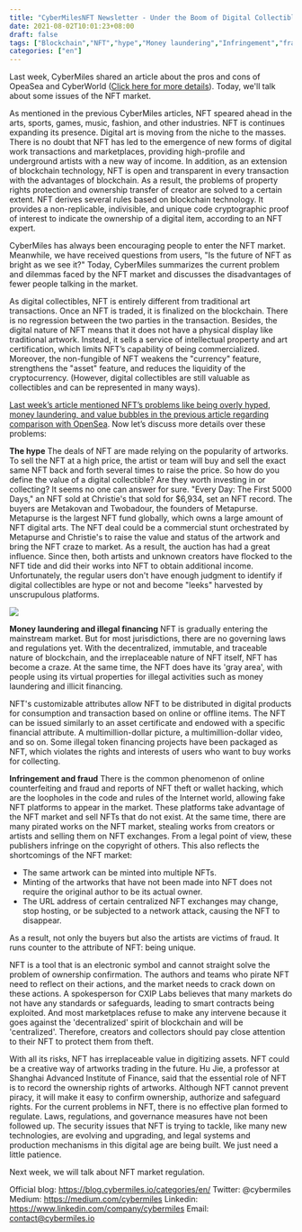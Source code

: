 ```yaml
---
title: "CyberMilesNFT Newsletter - Under the Boom of Digital Collectibles, What the Challenges NFT Faces?"
date: 2021-08-02T10:01:23+08:00
draft: false
tags: ["Blockchain","NFT","hype","Money laundering","Infringement","fraud"]
categories: ["en"]
---
```


Last week,  CyberMiles shared an article about the pros and cons of OpeaSea and CyberWorld ([Click here for more details](https://blog.cybermiles.io/post/20210802-nft-new6-en/)). Today, we'll talk about some issues of the NFT market.

As mentioned in the previous CyberMiles articles, NFT speared ahead in the arts, sports, games, music, fashion, and other industries. NFT is continues expanding its presence. Digital art is moving from the niche to the masses. There is no doubt that NFT has led to the emergence of new forms of digital work transactions and marketplaces, providing high-profile and underground artists with a new way of income. In addition, as an extension of blockchain technology, NFT is open and transparent in every transaction with the advantages of blockchain. As a result, the problems of property rights protection and ownership transfer of creator are solved to a certain extent. NFT derives several rules based on blockchain technology. It provides a non-replicable, indivisible, and unique code cryptographic proof of interest to indicate the ownership of a digital item, according to an NFT expert.

CyberMiles has always been encouraging people to enter the NFT market. Meanwhile, we have received questions from users, "Is the future of NFT as bright as we see it?" Today, CyberMiles summarizes the current problem and dilemmas faced by the NFT market and discusses the disadvantages of fewer people talking in the market.

As digital collectibles, NFT is entirely different from traditional art transactions. Once an NFT is traded, it is finalized on the blockchain. There is no regression between the two parties in the transaction. Besides, the digital nature of NFT means that it does not have a physical display like traditional artwork. Instead, it sells a service of intellectual property and art certification, which limits NFT’s capability of being commercialized. Moreover, the non-fungible of NFT weakens the "currency" feature, strengthens the "asset" feature, and reduces the liquidity of the cryptocurrency. (However, digital collectibles are still valuable as collectibles and can be represented in many ways).

[Last week’s article mentioned NFT’s problems like being overly hyped, money laundering, and value bubbles in the previous article regarding comparison with OpenSea](https://blog.cybermiles.io/post/20210802-nft-new6-en/). Now let’s discuss more details over these problems:

**The hype**
The deals of NFT are made relying on the popularity of artworks. To sell the NFT at a high price, the artist or team will buy and sell the exact same NFT back and forth several times to raise the price. So how do you define the value of a digital collectible?  Are they worth investing in or collecting? It seems no one can answer for sure. "Every Day: The First 5000 Days," an NFT sold at Christie's that sold for $6,934, set an NFT record. The buyers are Metakovan and Twobadour, the founders of Metapurse. Metapurse is the largest NFT fund globally, which owns a large amount of NFT digital arts. The NFT deal could be a commercial stunt orchestrated by Metapurse and Christie's to raise the value and status of the artwork and bring the NFT craze to market. As a result, the auction has had a great influence. Since then, both artists and unknown creators have flocked to the NFT tide and did their works into NFT to obtain additional income. Unfortunately, the regular users don't have enough judgment to identify if digital collectibles are hype or not and become "leeks" harvested by unscrupulous platforms.

![](/images/20210806-NFT-News7.jpg)

**Money laundering and illegal financing**
NFT is gradually entering the mainstream market. But for most jurisdictions, there are no governing laws and regulations yet. With the decentralized, immutable, and traceable nature of blockchain, and the irreplaceable nature of NFT itself, NFT has become a craze. At the same time, the NFT does have its 'gray area', with people using its virtual properties for illegal activities such as money laundering and illicit financing.

NFT's customizable attributes allow NFT to be distributed in digital products for consumption and transaction based on online or offline items. The NFT can be issued similarly to an asset certificate and endowed with a specific financial attribute. A multimillion-dollar picture, a multimillion-dollar video, and so on. Some illegal token financing projects have been packaged as NFT, which violates the rights and interests of users who want to buy works for collecting.

**Infringement and fraud** 
There is the common phenomenon of online counterfeiting and fraud and reports of NFT theft or wallet hacking, which are the loopholes in the code and rules of the Internet world, allowing fake NFT platforms to appear in the market. These platforms take advantage of the NFT market and sell NFTs that do not exist. At the same time, there are many pirated works on the NFT market, stealing works from creators or artists and selling them on NFT exchanges. From a legal point of view, these publishers infringe on the copyright of others. This also reflects the shortcomings of the NFT market:

* The same artwork can be minted into multiple NFTs.
* Minting of the artworks that have not been made into NFT does not require the original author to be its actual owner.
* The URL address of certain centralized NFT exchanges may change, stop hosting, or be subjected to a network attack, causing the NFT to disappear.

As a result, not only the buyers but also the artists are victims of fraud. It runs counter to the attribute of NFT: being unique.

NFT is a tool that is an electronic symbol and cannot straight solve the problem of ownership confirmation. The authors and teams who pirate NFT need to reflect on their actions, and the market needs to crack down on these actions. A spokesperson for CXIP Labs believes that many markets do not have any standards or safeguards, leading to smart contracts being exploited. And most marketplaces refuse to make any intervene because it goes against the 'decentralized' spirit of blockchain and will be 'centralized'. Therefore, creators and collectors should pay close attention to their NFT to protect them from theft.

With all its risks, NFT has irreplaceable value in digitizing assets. NFT could be a creative way of artworks trading in the future. Hu Jie, a professor at Shanghai Advanced Institute of Finance, said that the essential role of NFT is to record the ownership rights of artworks. Although NFT cannot prevent piracy, it will make it easy to confirm ownership, authorize and safeguard rights. For the current problems in NFT, there is no effective plan formed to regulate. Laws, regulations, and governance measures have not been followed up. The security issues that NFT is trying to tackle, like many new technologies, are evolving and upgrading, and legal systems and production mechanisms in this digital age are being built. We just need a little patience.

Next week, we will talk about NFT market regulation.

Official blog: https://blog.cybermiles.io/categories/en/
Twitter: @cybermiles
Medium: https://medium.com/cybermiles
Linkedin: https://www.linkedin.com/company/cybermiles
Email: [contact@cybermiles.io](mailto:contact@cybermiles.io)
